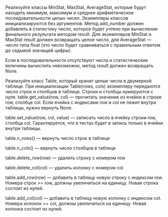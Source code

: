 Реализуйте классы MinStat, MaxStat, AverageStat, которые будут находить минимум, максимум и среднее арифметическое последовательности целых чисел.
Экземпляры классов инициализируются без аргументов. Метод add_number должен добавлять в статистику число, которое будет учтено при вычислении финального результата методом result. Для экземпляров MinStat и MaxStat result должен возвращать целое число, для AverageStat — число типа float (это число будет сравниваться с правильным ответом до седьмой значащей цифры).

Если в последовательности отсутствуют числа и статистические величины вычислить невозможно, метод result должен возвращать None.

Реализуйте класс Table, который хранит целые числа в двумерной таблице. При инициализации Table(rows, cols) экземпляру передаются число строк и столбцов в таблице. Строки и столбцы нумеруются с нуля.
table.get_value(row, col) — прочитать значение из ячейки в строке row, столбце col. Если ячейка с индексами row и col не лежит внутри таблицы, нужно вернуть None.

table.set_value(row, col, value) — записать число в ячейку строки row, столбца col. Гарантируется, что в тестах будет в запись только в ячейки внутри таблицы.

table.n_rows() — вернуть число строк в таблице

table.n_cols() — вернуть число столбцов в таблице

table.delete_row(row) — удалить строку с номером row

table.delete_col(col) — удалить колонку с номером col

table.add_row(row) — добавить в таблицу новую строку с индексом row.
Номера строк >= row, должны увеличиться на единицу. Новая строка состоит из нулей.

table.add_col(col) — добавить в таблицу новую колонку с индексом col.
Номера колонок >= col, должны увеличиться на единицу. Новая колонка состоит из нулей.